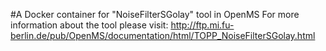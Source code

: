 #A Docker container for "NoiseFilterSGolay" tool in OpenMS
For more information about the tool please visit:
http://ftp.mi.fu-berlin.de/pub/OpenMS/documentation/html/TOPP_NoiseFilterSGolay.html
